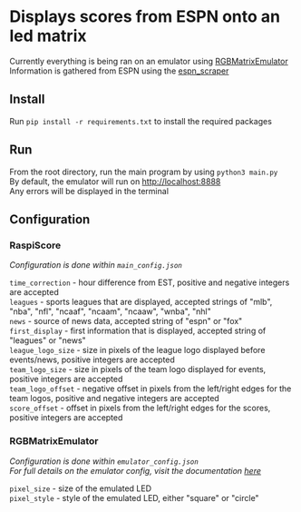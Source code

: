 # Displays scores from ESPN onto an led matrix
Currently everything is being ran on an emulator using [RGBMatrixEmulator](https://github.com/ty-porter/RGBMatrixEmulator) \
Information is gathered from ESPN using the [espn_scraper](https://github.com/andr3w321/espn_scraper)


## Install
Run `pip install -r requirements.txt` to install the required packages


## Run
From the root directory, run the main program by using `python3 main.py` \
By default, the emulator will run on [http://localhost:8888](http://localhost:8888) \
Any errors will be displayed in the terminal


## Configuration

### RaspiScore
*Configuration is done within `main_config.json`*

`time_correction` - hour difference from EST, positive and negative integers are accepted \
`leagues` - sports leagues that are displayed, accepted strings of "mlb", "nba", "nfl", "ncaaf", "ncaam", "ncaaw", "wnba", "nhl" \
`news` - source of news data, accepted string of "espn" or "fox" \
`first_display` - first information that is displayed, accepted string of "leagues" or "news" \
`league_logo_size` - size in pixels of the league logo displayed before events/news, positive integers are accepted \
`team_logo_size` - size in pixels of the team logo displayed for events, positive integers are accepted \
`team_logo_offset` - negative offset in pixels from the left/right edges for the team logos, positive and negative integers are accepted \
`score_offset` - offset in pixels from the left/right edges for the scores, positive integers are accepted

### RGBMatrixEmulator
*Configuration is done within `emulator_config.json`* \
*For full details on the emulator config, visit the documentation [here](https://github.com/ty-porter/RGBMatrixEmulator#customization)*

`pixel_size` - size of the emulated LED \
`pixel_style` - style of the emulated LED, either "square" or "circle"
